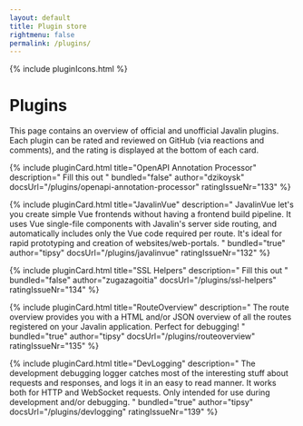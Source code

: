 ```yaml
---
layout: default
title: Plugin store
rightmenu: false
permalink: /plugins/
---
```


{% include pluginIcons.html %}

<h1 class="no-margin-top">Plugins</h1>
This page contains an overview of official and unofficial Javalin plugins.
Each plugin can be rated and reviewed on GitHub (via reactions and comments),
and the rating is displayed at the bottom of each card.

{% include pluginCard.html
    title="OpenAPI Annotation Processor"
    description="
        Fill this out
    "
    bundled="false"
    author="dzikoysk"
    docsUrl="/plugins/openapi-annotation-processor"
    ratingIssueNr="133"
%}

{% include pluginCard.html
    title="JavalinVue"
    description="
        JavalinVue let's you create simple Vue frontends without having a frontend build pipeline.
        It uses Vue single-file components with Javalin's server side routing,
        and automatically includes only the Vue code required per route.
        It's ideal for rapid prototyping and creation of websites/web-portals.
    "
    bundled="true"
    author="tipsy"
    docsUrl="/plugins/javalinvue"
    ratingIssueNr="132"
%}

{% include pluginCard.html
    title="SSL Helpers"
    description="
        Fill this out
    "
    bundled="false"
    author="zugazagoitia"
    docsUrl="/plugins/ssl-helpers"
    ratingIssueNr="134"
%}

{% include pluginCard.html
    title="RouteOverview"
    description="
        The route overview provides you with a HTML and/or JSON overview of all the routes
        registered on your Javalin application. Perfect for debugging!
    "
    bundled="true"
    author="tipsy"
    docsUrl="/plugins/routeoverview"
    ratingIssueNr="135"
%}

{% include pluginCard.html
    title="DevLogging"
    description="
        The development debugging logger catches most of the interesting stuff about requests
        and responses, and logs it in an easy to read manner. It works both for
        HTTP and WebSocket requests. Only intended for use during development and/or debugging.
    "
    bundled="true"
    author="tipsy"
    docsUrl="/plugins/devlogging"
    ratingIssueNr="139"
%}
